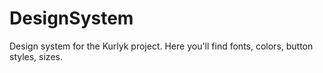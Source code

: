# DesignSystem

Design system for the Kurlyk project. Here you'll find fonts, colors, button styles, sizes.
